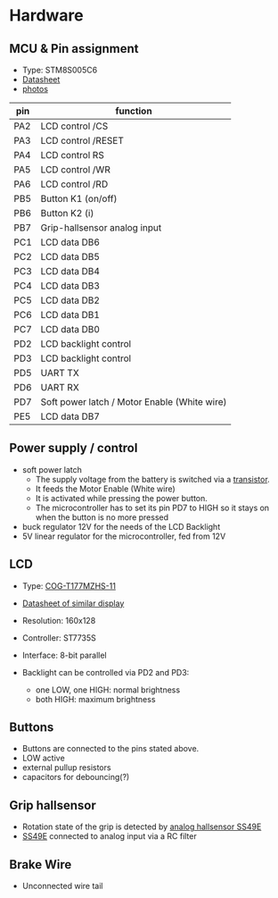 # Hardware
## MCU & Pin assignment
* Type: STM8S005C6
* [Datasheet](https://www.st.com/resource/en/datasheet/stm8s005c6.pdf)
* [photos](/images/pcb/)

pin | function
--- | --------
PA2 | LCD control /CS
PA3 | LCD control /RESET
PA4 | LCD control RS
PA5 | LCD control /WR
PA6 | LCD control /RD
PB5 | Button K1 (on/off)
PB6 | Button K2 (i)
PB7 | Grip-hallsensor analog input
PC1 | LCD data DB6
PC2 | LCD data DB5
PC3 | LCD data DB4
PC4 | LCD data DB3
PC5 | LCD data DB2
PC6 | LCD data DB1
PC7 | LCD data DB0
PD2 | LCD backlight control
PD3 | LCD backlight control
PD5 | UART TX
PD6 | UART RX
PD7 | Soft power latch / Motor Enable (White wire)
PE5 | LCD data DB7

## Power supply / control
* soft power latch
  * The supply voltage from the battery is switched via a [transistor](/images/latch-transistor.jpg).
  * It feeds the Motor Enable (White wire) 
  * It is activated while pressing the power button.
  * The microcontroller has to set its pin PD7 to HIGH so it stays on when the button is no more pressed
* buck regulator 12V for the needs of the LCD Backlight
* 5V linear regulator for the microcontroller, fed from 12V

## LCD
* Type: [COG-T177MZHS-11](/images/lcd.jpg)
* [Datasheet of similar display](http://www.tecenstar.com/Kindeditor/attached/file/20160112/20160112164723_2158.pdf)
* Resolution: 160x128
* Controller: ST7735S
* Interface: 8-bit parallel

* Backlight can be controlled via PD2 and PD3:
  * one LOW, one HIGH: normal brightness
  * both HIGH: maximum brightness


## Buttons
* Buttons are connected to the pins stated above.
* LOW active
* external pullup resistors
* capacitors for debouncing(?)

## Grip hallsensor
* Rotation state of the grip is detected by [analog hallsensor SS49E](https://sensing.honeywell.com/SS49E-linear-and-angle-sensor-ics)
* [SS49E](/images/hallsensor.jpg) connected to analog input via a RC filter

## Brake Wire
* Unconnected wire tail
